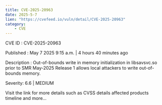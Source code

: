 ```yaml
---
title: CVE-2025-20963
date: 2025-5-7
lien: "https://cvefeed.io/vuln/detail/CVE-2025-20963"
category:
    - CVE
---
```


CVE ID : CVE-2025-20963

Published :  May 7
2025
9:15 a.m. | 4 hours
40 minutes ago

Description : Out-of-bounds write in memory initialization in libsavsvc.so prior to SMR May-2025 Release 1 allows local attackers to write out-of-bounds memory.

Severity: 6.6 | MEDIUM

Visit the link for more details
such as CVSS details
affected products
timeline
and more...
